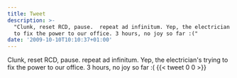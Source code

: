 ```yaml
---
title: Tweet
description: >-
  "Clunk, reset RCD, pause.  repeat ad infinitum. Yep, the electrician's trying
  to fix the power to our office. 3 hours, no joy so far :("
date: '2009-10-10T10:10:37+01:00'
---
```

Clunk, reset RCD, pause.  repeat ad infinitum. Yep, the electrician's trying to fix the power to our office. 3 hours, no joy so far :(
      {{< tweet 0 0 >}}
    
